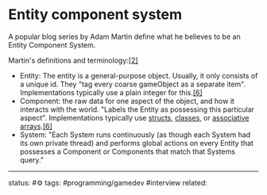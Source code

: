 # Entity component system


A popular blog series by Adam Martin define what he believes to be an Entity Component System.

Martin's definitions and terminology:[[2]](https://en.wikipedia.org/wiki/Entity_component_system#cite_note-ES-MMOG-2-2)

-   Entity: The entity is a general-purpose object. Usually, it only consists of a unique id. They "tag every coarse gameObject as a separate item". Implementations typically use a plain integer for this.[[6]](https://en.wikipedia.org/wiki/Entity_component_system#cite_note-ESWiki-6)
-   Component: the raw data for one aspect of the object, and how it interacts with the world. "Labels the Entity as possessing this particular aspect". Implementations typically use [structs](https://en.wikipedia.org/wiki/C_structures_and_unions "C structures and unions"), [classes](https://en.wikipedia.org/wiki/C%2B%2B_classes "C++ classes"), or [associative arrays](https://en.wikipedia.org/wiki/Associative_array "Associative array").[[6]](https://en.wikipedia.org/wiki/Entity_component_system#cite_note-ESWiki-6)
-   System: "Each System runs continuously (as though each System had its own private thread) and performs global actions on every Entity that possesses a Component or Components that match that Systems query."

---
status: #⚙️ 
tags: #programming/gamedev #interview 
related: 